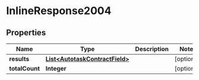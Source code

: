 # InlineResponse2004

## Properties
Name | Type | Description | Notes
------------ | ------------- | ------------- | -------------
**results** | [**List&lt;AutotaskContractField&gt;**](AutotaskContractField.md) |  |  [optional]
**totalCount** | **Integer** |  |  [optional]
